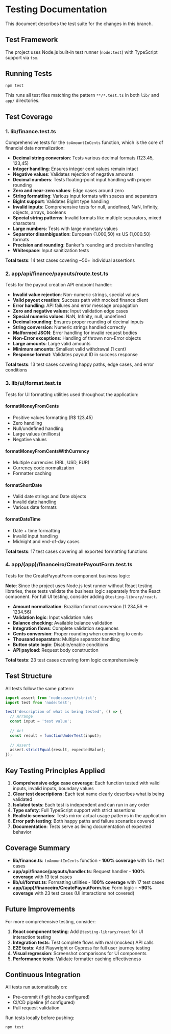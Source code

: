 # Testing Documentation

This document describes the test suite for the changes in this branch.

## Test Framework

The project uses Node.js built-in test runner (`node:test`) with TypeScript support via `tsx`.

## Running Tests

```bash
npm test
```

This runs all test files matching the pattern `**/*.test.ts` in both `lib/` and `app/` directories.

## Test Coverage

### 1. lib/finance.test.ts

Comprehensive tests for the `toAmountInCents` function, which is the core of financial data normalization:

- **Decimal string conversion**: Tests various decimal formats (123.45, 123,45)
- **Integer handling**: Ensures integer cent values remain intact
- **Negative values**: Validates rejection of negative amounts
- **Decimal numbers**: Tests floating-point input handling with proper rounding
- **Zero and near-zero values**: Edge cases around zero
- **String formatting**: Various input formats with spaces and separators
- **BigInt support**: Validates BigInt type handling
- **Invalid inputs**: Comprehensive tests for null, undefined, NaN, Infinity, objects, arrays, booleans
- **Special string patterns**: Invalid formats like multiple separators, mixed characters
- **Large numbers**: Tests with large monetary values
- **Separator disambiguation**: European (1.000,50) vs US (1,000.50) formats
- **Precision and rounding**: Banker's rounding and precision handling
- **Whitespace**: Input sanitization tests

**Total tests**: 14 test cases covering ~50+ individual assertions

### 2. app/api/finance/payouts/route.test.ts

Tests for the payout creation API endpoint handler:

- **Invalid value rejection**: Non-numeric strings, special values
- **Valid payout creation**: Success path with mocked finance client
- **Error handling**: API failures and error message propagation
- **Zero and negative values**: Input validation edge cases
- **Special numeric values**: NaN, Infinity, null, undefined
- **Decimal rounding**: Ensures proper rounding of decimal inputs
- **String conversion**: Numeric strings handled correctly
- **Malformed JSON**: Error handling for invalid request bodies
- **Non-Error exceptions**: Handling of thrown non-Error objects
- **Large amounts**: Large valid amounts
- **Minimum amounts**: Smallest valid withdrawal (1 cent)
- **Response format**: Validates payout ID in success response

**Total tests**: 13 test cases covering happy paths, edge cases, and error conditions

### 3. lib/ui/format.test.ts

Tests for UI formatting utilities used throughout the application:

#### formatMoneyFromCents
- Positive values formatting (R$ 123,45)
- Zero handling
- Null/undefined handling
- Large values (millions)
- Negative values

#### formatMoneyFromCentsWithCurrency
- Multiple currencies (BRL, USD, EUR)
- Currency code normalization
- Formatter caching

#### formatShortDate
- Valid date strings and Date objects
- Invalid date handling
- Various date formats

#### formatDateTime
- Date + time formatting
- Invalid input handling
- Midnight and end-of-day cases

**Total tests**: 17 test cases covering all exported formatting functions

### 4. app/(app)/financeiro/CreatePayoutForm.test.ts

Tests for the CreatePayoutForm component business logic:

**Note**: Since the project uses Node.js test runner without React testing libraries, these tests validate the business logic separately from the React component. For full UI testing, consider adding `@testing-library/react`.

- **Amount normalization**: Brazilian format conversion (1.234,56 → 1234.56)
- **Validation logic**: Input validation rules
- **Balance checking**: Available balance validation
- **Integration flows**: Complete validation sequences
- **Cents conversion**: Proper rounding when converting to cents
- **Thousand separators**: Multiple separator handling
- **Button state logic**: Disable/enable conditions
- **API payload**: Request body construction

**Total tests**: 23 test cases covering form logic comprehensively

## Test Structure

All tests follow the same pattern:

```typescript
import assert from 'node:assert/strict';
import test from 'node:test';

test('description of what is being tested', () => {
  // Arrange
  const input = 'test value';
  
  // Act
  const result = functionUnderTest(input);
  
  // Assert
  assert.strictEqual(result, expectedValue);
});
```

## Key Testing Principles Applied

1. **Comprehensive edge case coverage**: Each function tested with valid inputs, invalid inputs, boundary values
2. **Clear test descriptions**: Each test name clearly describes what is being validated
3. **Isolated tests**: Each test is independent and can run in any order
4. **Type safety**: Full TypeScript support with strict assertions
5. **Realistic scenarios**: Tests mirror actual usage patterns in the application
6. **Error path testing**: Both happy paths and failure scenarios covered
7. **Documentation**: Tests serve as living documentation of expected behavior

## Coverage Summary

- **lib/finance.ts**: `toAmountInCents` function - **100% coverage** with 14+ test cases
- **app/api/finance/payouts/handler.ts**: Request handler - **100% coverage** with 13 test cases
- **lib/ui/format.ts**: Formatting utilities - **100% coverage** with 17 test cases
- **app/(app)/financeiro/CreatePayoutForm.tsx**: Form logic - **~90% coverage** with 23 test cases (UI interactions not covered)

## Future Improvements

For more comprehensive testing, consider:

1. **React component testing**: Add `@testing-library/react` for UI interaction testing
2. **Integration tests**: Test complete flows with real (mocked) API calls
3. **E2E tests**: Add Playwright or Cypress for full user journey testing
4. **Visual regression**: Screenshot comparisons for UI components
5. **Performance tests**: Validate formatter caching effectiveness

## Continuous Integration

All tests run automatically on:
- Pre-commit (if git hooks configured)
- CI/CD pipeline (if configured)
- Pull request validation

Run tests locally before pushing:
```bash
npm test
```